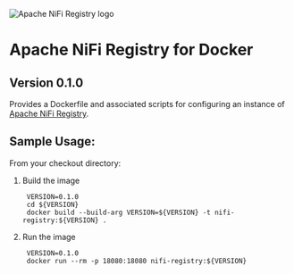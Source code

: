 ![Apache NiFi Registry logo](https://nifi.apache.org/assets/images/registry-logo.png "Apache NiFi Registry")
# Apache NiFi Registry for Docker
## Version 0.1.0

Provides a Dockerfile and associated scripts for configuring an instance of [Apache NiFi Registry](https://nifi.apache.org/registry.html).

## Sample Usage:

From your checkout directory:

1. Build the image

        VERSION=0.1.0
        cd ${VERSION}
        docker build --build-arg VERSION=${VERSION} -t nifi-registry:${VERSION} .
		
2. Run the image

        VERSION=0.1.0
        docker run --rm -p 18080:18080 nifi-registry:${VERSION}
